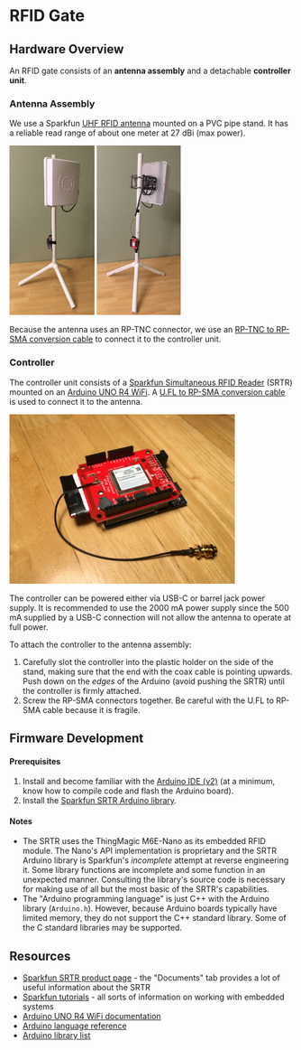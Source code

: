 # RFID Gate

## Hardware Overview

An RFID gate consists of an **antenna assembly** and a detachable **controller unit**.

### Antenna Assembly

We use a Sparkfun [UHF RFID antenna](https://www.sparkfun.com/products/14131) mounted on a PVC pipe stand. It has a reliable read range of about one meter at 27 dBi (max power).

<img src="./images/Gate1.jpg" height="300" /> <img src="./images/Gate2.jpg" height="300" />

Because the antenna uses an RP-TNC connector, we use an [RP-TNC to RP-SMA conversion cable](https://www.sparkfun.com/products/14132) to connect it to the controller unit.

### Controller

The controller unit consists of a [Sparkfun Simultaneous RFID Reader](https://www.sparkfun.com/products/14066) (SRTR) mounted on an [Arduino UNO R4 WiFi](https://docs.arduino.cc/hardware/uno-r4-wifi/). A [U.FL to RP-SMA conversion cable](https://www.sparkfun.com/products/662) is used to connect it to the antenna.

<img src="./images/Controller.jpg" width="400" />

The controller can be powered either via USB-C or barrel jack power supply. It is recommended to use the 2000 mA power supply since the 500 mA supplied by a USB-C connection will not allow the antenna to operate at full power.

To attach the controller to the antenna assembly:

1. Carefully slot the controller into the plastic holder on the side of the stand, making sure that the end with the coax cable is pointing upwards. Push down on the *edges* of the Arduino (avoid pushing the SRTR) until the controller is firmly attached.
2. Screw the RP-SMA connectors together. Be careful with the U.FL to RP-SMA cable because it is fragile.

## Firmware Development

#### Prerequisites

1. Install and become familiar with the [Arduino IDE (v2)](https://www.arduino.cc/en/software) (at a minimum, know how to compile code and flash the Arduino board).
2. Install the [Sparkfun SRTR Arduino library](https://github.com/sparkfun/SparkFun_Simultaneous_RFID_Tag_Reader_Library).

#### Notes

- The SRTR uses the ThingMagic M6E-Nano as its embedded RFID module. The Nano's API implementation is proprietary and the SRTR Arduino library is Sparkfun's *incomplete* attempt at reverse engineering it. Some library functions are incomplete and some function in an unexpected manner. Consulting the library's source code is necessary for making use of all but the most basic of the SRTR's capabilities.
- The "Arduino programming language" is just C++ with the Arduino library (`Arduino.h`). However, because Arduino boards typically have limited memory, they do not support the C++ standard library. Some of the C standard libraries may be supported.

## Resources

- [Sparkfun SRTR product page](https://www.sparkfun.com/products/14066) - the "Documents" tab provides a lot of useful information about the SRTR
- [Sparkfun tutorials](https://learn.sparkfun.com/) - all sorts of information on working with embedded systems
- [Arduino UNO R4 WiFi documentation](https://docs.arduino.cc/hardware/uno-r4-wifi/)
- [Arduino language reference](https://www.arduino.cc/reference/en/)
- [Arduino library list](https://www.arduino.cc/reference/en/libraries/)


